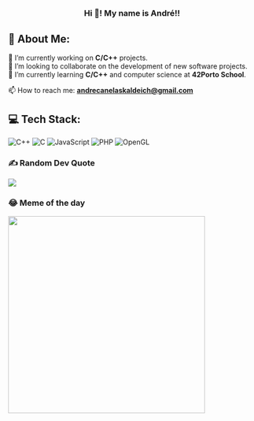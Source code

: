 ## <h3 align="center">Hi 👋! My name is André!!</h3>


## 💫 About Me:
🔭 I’m currently working on **C/C++** projects.<br>👯 I’m looking to collaborate on the development of new software projects.<br>🌱 I’m currently learning **C/C++** and computer science at **42Porto School**.

📫 How to reach me: **andrecanelaskaldeich@gmail.com**


## 💻 Tech Stack:
![C++](https://img.shields.io/badge/c++-%2300599C.svg?style=for-the-badge&logo=c%2B%2B&logoColor=white) ![C](https://img.shields.io/badge/c-%2300599C.svg?style=for-the-badge&logo=c&logoColor=white) ![JavaScript](https://img.shields.io/badge/javascript-%23323330.svg?style=for-the-badge&logo=javascript&logoColor=%23F7DF1E) ![PHP](https://img.shields.io/badge/php-%23777BB4.svg?style=for-the-badge&logo=php&logoColor=white) ![OpenGL](https://img.shields.io/badge/OpenGL-%23FFFFFF.svg?style=for-the-badge&logo=opengl)
### ✍️ Random Dev Quote
![](https://quotes-github-readme.vercel.app/api?type=vetical&theme=gruvbox)
### 😂 Meme of the day
<img src='https://randommeme-five.vercel.app/' style="height: 400px;"/>


